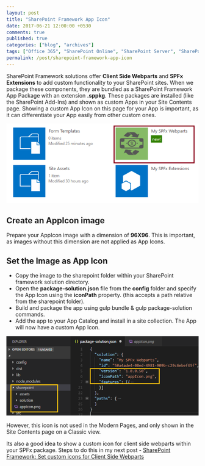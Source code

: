 ```yaml
---
layout: post
title: "SharePoint Framework App Icon"
date: 2017-06-21 12:00:00 +0530
comments: true
published: true
categories: ["blog", "archives"]
tags: ["Office 365", "SharePoint Online", "SharePoint Server", "SharePoint 2016", "SharePoint 2019", "SPFx"]
permalink: /post/sharepoint-framework-app-icon
---
```

<!-- more -->

<p>SharePoint Framework solutions offer <strong>Client Side Webparts</strong> and <strong>SPFx Extensions</strong> to add custom functionality to your SharePoint sites. When we package these components, they are bundled as a SharePoint Framework App Package with an extension <strong>.sppkg</strong>. These packages are installed (like the SharePoint Add-Ins) and shown as custom Apps in your Site Contents page. Showing a custom App Icon on this page for your App is important, as it can differentiate your App easily from other custom ones.</p>
<p><img src="/assets/images/SPFX_AppICON_1.png" alt="" /></p>
<h2>Create an AppIcon image</h2>
<p>Prepare your AppIcon image with a dimension of <strong>96X96</strong>. This is important, as images without this dimension are not applied as App Icons.</p>
<h2>Set the Image as App Icon</h2>
<ul class="spd-ul">
<li>Copy the image to the sharepoint folder within your SharePoint framework solution directory.</li>
<li>Open the <strong>package-solution.json</strong> file from the <strong>config</strong> folder and specify the App Icon using the <strong>iconPath</strong> property. (this accepts a path relative from the sharepoint folder).</li>
<li>Build and package the app using gulp bundle &amp; gulp package-solution commands.</li>
<li>Add the app to your App Catalog and install in a site collection. The App will now have a custom App Icon.</li>
</ul>
<p><img src="/assets/images/SPFX_AppICON_2.png" alt="" /></p>
<p>However, this icon is not used in the Modern Pages, and only shown in the Site Contents page on a Classic view.</p>
<p>Its also a good idea to show a custom icon for client side webparts within your SPFx package. Steps to do this in my next post - <a title="SharePoint Framework: Set custom icons for Client Side Webparts" href="http://spdeveloper.co.in/sharepoint2016/sharepoint-framework-client-webparts-custom-icons.aspx">SharePoint Framework: Set custom icons for Client Side Webparts</a></p>

